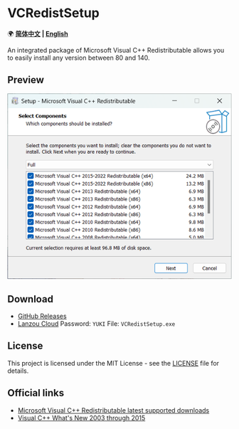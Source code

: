 # VCRedistSetup

🌍 **[简体中文](README-CN.md) | [English](README.md)**

An integrated package of Microsoft Visual C++ Redistributable allows you to easily install any version between 80 and 140.  

## Preview

![Preview](Preview/Preview.png)

## Download

- [GitHub Releases](https://github.com/YukiIsait/VCRedistSetup/releases/latest)
- [Lanzou Cloud](https://wwjz.lanzoul.com/b0aw9bzib) Password: `YUKI` File: `VCRedistSetup.exe`

## License

This project is licensed under the MIT License - see the [LICENSE](LICENSE.md) file for details.

## Official links

- [Microsoft Visual C++ Redistributable latest supported downloads](https://learn.microsoft.com/en-US/cpp/windows/latest-supported-vc-redist)
- [Visual C++ What's New 2003 through 2015](https://learn.microsoft.com/zh-cn/cpp/porting/visual-cpp-what-s-new-2003-through-2015)
